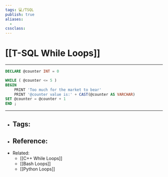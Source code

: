 ```yaml
---
tags: 💻️/TSQL 
publish: true
aliases:
  - 
cssclass: 
---
```


# [[T-SQL While Loops]]

---

```sql
DECLARE @counter INT = 0

WHILE ( @counter <= 5 )
BEGIN
	PRINT 'Too much for the market to bear'
	PRINT '@counter value is:' + CAST(@counter AS VARCHAR)
SET @counter = @counter + 1
END ;
```

---

- Tags: 
	- 
- Reference:
	- 
- Related:
	- [[C++ While Loops]]
	- [[Bash Loops]]
	- [[Python Loops]]
